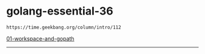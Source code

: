 #  golang-essential-36


```
https://time.geekbang.org/column/intro/112
```



[01-workspace-and-gopath](01-workspace-and-gopath)

-----



